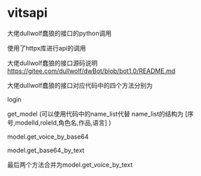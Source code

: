 # vitsapi
大佬dullwolf蠢狼的接口的python调用


使用了httpx库进行api的调用

大佬dullwolf蠢狼的接口源码说明
https://gitee.com/dullwolf/dwBot/blob/bot1.0/README.md



大佬dullwolf蠢狼的接口对应代码中的四个方法分别为


login

get_model   (可以使用代码中的name_list代替  name_list的结构为   [序号,modelId,roleId,角色名,作品,语言]    ) 

model.get_voice_by_base64

model.get_base64_by_text



最后两个方法合并为model.get_voice_by_text



